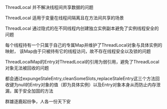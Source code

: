 ThreadLocal 并不解决线程间共享数据的问题

ThreadLocal 适用于变量在线程间隔离且在方法间共享的场景

ThreadLocal 通过隐式的在不同线程内创建独立实例副本避免了实例线程安全的问题

每个线程持有一个只属于自己的专属Map并维护了ThreadLocal对象与具体实例的映射，
该Map由于只被持有它的线程访问，故不存在线程安全以及锁的问题

ThreadLocalMap的Entry对ThreadLocal的引用为弱引用，避免了ThreadLocal对象无法被回收的问题

都会通过expungeStaleEntry,cleanSomeSlots,replaceStaleEntry这三个方法回收键为null的Entry对象的值（即为具体实例）以及Entry对象本身从而防止内存泄漏，属于安全加固的方法

群雄逐鹿起纷争，人各一份天下安







